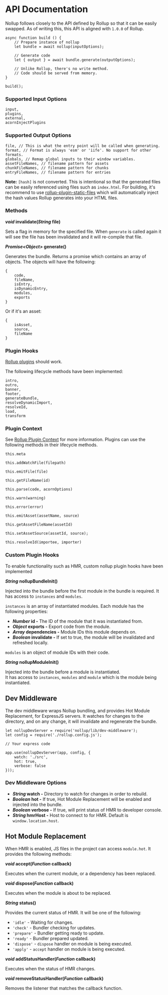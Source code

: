 # API Documentation

Nollup follows closely to the API defined by Rollup so that it can be easily swapped.
As of writing this, this API is aligned with ```1.0.0``` of Rollup.

```
async function build () {
    // Prepare instance of nollup
    let bundle = await nollup(inputOptions);

    // Generate code
    let { output } = await bundle.generate(outputOptions);

    // Unlike Rollup, there's no write method.
    // Code should be served from memory.
}

build();
```

### Supported Input Options 

```
input,
plugins,
external,
acornInjectPlugins
```

### Supported Output Options

```
file, // This is what the entry point will be called when generating.
format, // Format is always 'esm' or 'iife'. No support for other formats.
globals, // Remap global inputs to their window variables.
assetFileNames, // filename pattern for assets
chunkFileNames, // filename pattern for chunks
entryFileNames, // filename pattern for entries
```

**Note:** ```[hash]``` is not converted. This is intentional so that the generated
files can be easily referenced using files such as ```index.html```. For building,
it's recommend to use [rollup-plugin-static-files](https://github.com/PepsRyuu/rollup-plugin-static-files)
which will automatically inject the hash values Rollup generates into your HTML files.

### Methods

***void* invalidate(*String* file)**

Sets a flag in memory for the specified file. When ```generate``` is called again
it will see the file has been invalidated and it will re-compile that file.

***Promise&lt;Object&gt;* generate()**

Generates the bundle. Returns a promise which contains an array of objects. The objects will
have the following:

```
{ 
    code, 
    fileName, 
    isEntry,
    isDynamicEntry,
    modules,
    exports
}
``` 
Or if it's an asset:

```
{
    isAsset,
    source,
    fileName
}
```

### Plugin Hooks

[Rollup plugins](https://rollupjs.org/guide/en#plugins-overview) should work. 

The following lifecycle methods have been implemented:

```
intro,
outro,
banner,
footer,
generateBundle,
resolveDynamicImport,
resolveId,
load,
transform
```

### Plugin Context

See [Rollup Plugin Context](https://rollupjs.org/guide/en#context) for more information.
Plugins can use the following methods in their lifecycle methods.

```
this.meta
```

```
this.addWatchFile(filepath)
```

```
this.emitFile(file)
```

```
this.getFileName(id)
```

```
this.parse(code, acornOptions)
```

```
this.warn(warning)
```

```
this.error(error)
```

```
this.emitAsset(assetName, source)
```

```
this.getAssetFileName(assetId)
```

```
this.setAssetSource(assetId, source);
```

```
this.resolveId(importee, importer)
```


### Custom Plugin Hooks

To enable functionality such as HMR, custom nollup plugin hooks have been implemented 

***String* nollupBundleInit()**

Injected into the bundle before the first module in the bundle is required.
It has access to ```instances``` and ```modules```.

```instances``` is an array of instantiated modules. Each module has the following properties:

* ***Number* id -** The ID of the module that it was instantiated from.
* ***Object* exports -** Export code from the module.
* ***Array<Number>* dependencies -** Module IDs this module depends on.
* ***Boolean* invalidate -** If set to true, the module will be invalidated and refreshed locally.

```modules``` is an object of module IDs with their code.

***String* nollupModuleInit()**

Injected into the bundle before a module is instantiated.  
It has access to ```instances```, ```modules``` and ```module``` which is the module being instantiated.

## Dev Middleware

The dev middleware wraps Nollup bundling, and provides Hot Module Replacement, for ExpressJS servers. It watches for changes to the directory, and on any change, it will invalidate and regenerate the bundle.

```
let nollupDevServer = require('nollup/lib/dev-middleware');
let config = require('./rollup.config.js');

// Your express code

app.use(nollupDevServer(app, config, {
    watch: './src',
    hot: true,
    verbose: false
}));

```

### Dev Middleware Options

* ***String* watch -** Directory to watch for changes in order to rebuild.
* ***Boolean* hot -** If true, Hot Module Replacement will be enabled and injected into the bundle.
* ***Boolean* verbose -** If true, will print status of HMR to developer console.
* ***String* hmrHost -** Host to connect to for HMR. Default is ```window.location.host```.

## Hot Module Replacement

When HMR is enabled, JS files in the project can access ```module.hot```. 
It provides the following methods:

***void* accept(*Function* callback)**

Executes when the current module, or a dependency has been replaced.

***void* dispose(*Function* callback)**

Executes when the module is about to be replaced.

***String* status()**

Provides the current status of HMR. It will be one of the following:

* ```'idle'``` - Waiting for changes.
* ```'check'``` - Bundler checking for updates.
* ```'prepare'``` - Bundler getting ready to update.
* ```'ready'``` - Bundler prepared updated.
* ```'dispose'``` - ```dispose``` handler on module is being executed.
* ```'apply'``` - ```accept``` handler on module is being executed.

***void* addStatusHandler(*Function* callback)**

Executes when the status of HMR changes.

***void* removeStatusHandler(*Function* callback)**

Removes the listener that matches the callback function.